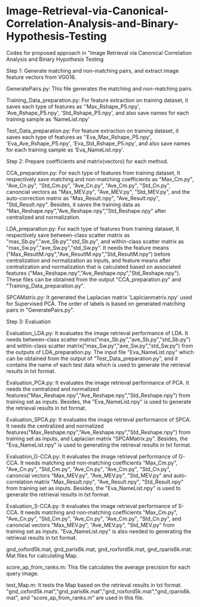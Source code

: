 # Image-Retrieval-via-Canonical-Correlation-Analysis-and-Binary-Hypothesis-Testing
Codes for proposed approach in "Image Retrieval via Canonical Correlation Analysis and Binary Hypothesis Testing

Step 1: Generate matching and non-matching pairs, and extract image feature vectors from VGG16.

GeneratePairs.py: This file generates the matching and non-matching pairs.

Training_Data_preparation.py: For feature extraction on training dataset, it saves each type of features as ''Max_Rshape_P5.npy', 'Ave_Rshape_P5.npy', 'Std_Rshape_P5.npy', and also save names for each training sample as 'NameList.npy'

Test_Data_preparation.py: For feature extraction on training dataset, it saves each type of features as ''Eva_Max_Rshape_P5.npy', 'Eva_Ave_Rshape_P5.npy', 'Eva_Std_Rshape_P5.npy', and also save names for each training sample as 'Eva_NameList.npy'.

Step 2: Prepare coefficients and matrix(vectors) for each method.

CCA_preparation.py: For each type of features from training dataset, It respectively save matching and non-matching coefficients as "Max_Cm.py", "Ave_Cn.py", "Std_Cm.py", "Ave_Cn.py", "Ave_Cm.py", "Std_Cn.py", canoncial vectors as "Max_MEV.py", "Ave_MEV.py", "Std_MEV.py", and the auto-correction matrix as "Max_Result.npy", "Ave_Result.npy", "Std_Result.npy". Besides, it saves the training data as "Max_Reshape.npy","Ave_Reshape.npy","Std_Reshape.npy" after centralized and normalization. 

LDA_preparation.py: For each type of features from training dataset, It respectively save between-class scatter matrix as "max_Sb.py","ave_Sb.py","std_Sb.py", and within-class scatter matrix as "max_Sw.py","ave_Sw.py","std_Sw.py". It needs the feature means ("Max_ResultM.npy","Ave_ResultM.npy","Std_ResultM.npy") before centralization and normalization as inputs, and feature means after centralization and normalization that is calculated based on associated features ("Max_Reshape.npy","Ave_Reshape.npy","Std_Reshape.npy"). These files can be obtained from the output "CCA_preparation.py" and "Training_Data_preparation.py".

SPCAMatrix.py: It generated the Laplacian matrix 'Laplcianmatrix.npy' used for Supervised PCA. The order of labels is based on generated matching pairs in "GeneratePairs.py".

Step 3: Evaluation

Evaluation_LDA.py: It evaluates the image retrieval performance of LDA. It needs between-class scatter matrix("max_Sb.py","ave_Sb.py","std_Sb.py") and within-class scatter matrix("max_Sw.py","ave_Sw.py","std_Sw.py") from the outputs of LDA_preparation.py. The input file "Eva_NameList.npy" which can be obtained from the output of "Test_Data_preparation.py", and it contains the name of each test data which is used to generate the retrieval results in txt format. 

Evaluation_PCA.py: It evaluates the image retrieval performance of PCA. It needs the centralized and normalized features("Max_Reshape.npy","Ave_Reshape.npy","Std_Reshape.npy") from training set as inputs.  Besides, the "Eva_NameList.npy" is used to generate the retrieval results in txt format.

Evaluation_SPCA.py: It evaluates the image retrieval performance of SPCA. It needs the centralized and normalized features("Max_Reshape.npy","Ave_Reshape.npy","Std_Reshape.npy") from training set as inputs, and Laplacian matrix "SPCAMatrix.py". Besides, the "Eva_NameList.npy" is used to generating the retrieval results in txt format.

Evaluation_G-CCA.py: It evaluates the image retrieval performance of G-CCA. It needs matching and non-matching coefficients "Max_Cm.py", "Ave_Cn.py", "Std_Cm.py", "Ave_Cn.py", "Ave_Cm.py", "Std_Cn.py", canoncial vectors "Max_MEV.py", "Ave_MEV.py", "Std_MEV.py" and auto-correlation matrix "Max_Result.npy", "Ave_Result.npy", "Std_Result.npy" from training set as inputs.  Besides, the "Eva_NameList.npy" is used to generate the retrieval results in txt format.

Evaluation_S-CCA.py: It evaluates the image retrieval performance of S-CCA. It needs matching and non-matching coefficients "Max_Cm.py", "Ave_Cn.py", "Std_Cm.py", "Ave_Cn.py", "Ave_Cm.py", "Std_Cn.py", and canoncial vectors "Max_MEV.py", "Ave_MEV.py", "Std_MEV.py" from training set as inputs. "Eva_NameList.npy" is also needed to generating the retrieval results in txt format.

gnd_oxford5k.mat, gnd_paris6k.mat, gnd_roxford5k.mat, gnd_rparis6k.mat: Mat files for calculating Map.

score_ap_from_ranks.m: This file calculates the average precision for each query image.

test_Map.m: It tests the Map based on the retrieval results in txt format. "gnd_oxford5k.mat","gnd_paris6k.mat","gnd_roxford5k.mat","gnd_rparis6k.mat", and "score_ap_from_ranks.m" are used in this file.




